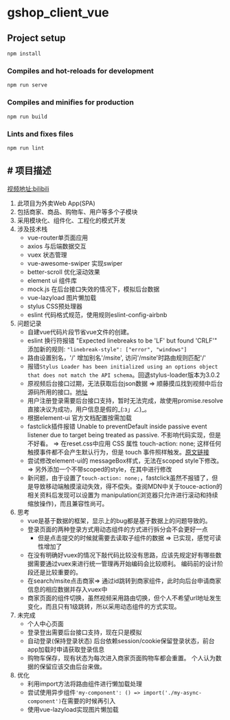 # gshop_client_vue

## Project setup

```npm install```

### Compiles and hot-reloads for development

```npm run serve```

### Compiles and minifies for production

```npm run build```

### Lints and fixes files

```npm run lint```

## # 项目描述

[视频地址:bilibili](https://www.bilibili.com/video/BV1Lp411d7w4)

1. 此项目为外卖Web App(SPA)
2. 包括商家、商品、购物车、用户等多个子模块
3. 采用模块化、组件化、工程化的模式开发
4. 涉及技术栈
     - vue-router单页面应用
     - axios 与后端数据交互
     - vuex 状态管理
     - vue-awesome-swiper 实现swiper
     - better-scroll 优化滚动效果
     - element ui 组件库
     - mock.js 在后台接口失效的情况下，模拟后台数据
     - vue-lazyload 图片懒加载
     - stylus CSS预处理器
     - eslint 代码格式规范，使用规则eslint-config-airbnb
5. 问题记录
    - 自建vue代码片段节省vue文件的创建。
    - eslint 换行符报错 "Expected linebreaks to be 'LF' but found 'CRLF'"
    添加新的规则:
    ```"linebreak-style": ["error", "windows"]```
    - 路由设置别名，'/' 增加别名'/msite', 访问'/msite'时路由规则匹配'/'
    - 报错```Stylus Loader has been initialized using an options object that does not match the API schema```。回退stylus-loader版本为3.0.2
    - 原视频后台接口过期，无法获取后台json数据 => 顺藤摸瓜找到视频中后台源码所用的接口。[地址](https://github.com/bailicangdu/node-elm)
    - 用户注册登录需要后台接口支持，暂时无法完成，故使用promise.resolve直接决议为成功，用户信息是假的_(:з」∠)_。
    - 根据element-ui 官方文档配置按需加载
    - fastclick插件报错 Unable to preventDefault inside passive event listener due to target being treated as passive. 不影响代码实现，但是不好看。 => 在reset.css中应用 CSS 属性 touch-action: none; 这样任何触摸事件都不会产生默认行为，但是 touch 事件照样触发。[原文链接](https://segmentfault.com/a/1190000008512184)
    - 尝试修改element-ui的 messageBox样式，无法在scoped style下修改。=> 另外添加一个不带scoped的style，在其中进行修改
    - 新问题，由于设置了```touch-action: none;```，fastclick虽然不报错了，但是导致移动端触摸滚动失效，得不偿失。查阅MDN中关于touce-action的相关资料后发现可以设置为 manipulation(浏览器只允许进行滚动和持续缩放操作)，而且兼容性尚可。
6. 思考
    - vue是基于数据的框架，显示上的bug都是基于数据上的问题导致的。
    - 登录页面的两种登录方式用动态组件的方式进行拆分会不会更好一点
      - 但是点击提交的时候就需要去读取子组件的数据 => 已实现，感觉可读性增加了
    - 在没有明确好vuex的情况下敲代码比较没有思路，应该先规定好有哪些数据需要通过vuex来进行统一管理再开始编码会比较顺利。 编码前的设计阶段还是比较重要的。
    - 在search/msite点击商家=> 通过id跳转到商家组件，此时向后台申请商家信息的相应数据并存入vuex中
    - 商家页面的组件切换，虽然视频采用路由切换，但个人不希望url地址发生变化，而且只有1级跳转，所以采用动态组件的方式实现。
7. 未完成
    - 个人中心页面
    - 登录登出需要后台接口支持，现在只是模拟
    - 自动登录(保持登录状态) 后台依赖session/cookie保留登录状态，前台app加载时申请获取登录信息
    - 购物车保存，现有状态为每次进入商家页面购物车都会重置。 个人认为数据的保留应该交由后台来做。
8. 优化
    - 利用import方法将路由组件进行懒加载处理
    - 尝试使用异步组件```'my-component': () => import('./my-async-component')```在需要的时候再引入
    - 使用vue-lazyload实现图片懒加载

